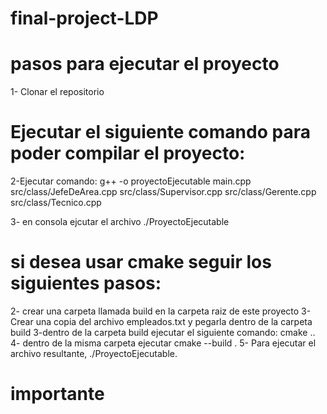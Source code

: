 # final-project-LDP
# pasos para ejecutar el proyecto
1- Clonar el repositorio
# Ejecutar el siguiente comando para poder compilar el proyecto:
2-Ejecutar comando:
g++ -o proyectoEjecutable main.cpp src/class/JefeDeArea.cpp src/class/Supervisor.cpp src/class/Gerente.cpp src/class/Tecnico.cpp

3- en consola ejcutar el archivo ./ProyectoEjecutable

# si desea usar cmake seguir los siguientes pasos:
2- crear una carpeta llamada build en la carpeta raiz de este proyecto
3-Crear una copia del archivo empleados.txt y pegarla dentro de la carpeta build
3-dentro de la carpeta build ejecutar el siguiente comando: cmake ..
4- dentro de la misma carpeta ejecutar cmake --build .
5- Para ejecutar el archivo resultante, ./ProyectoEjecutable.

# importante

